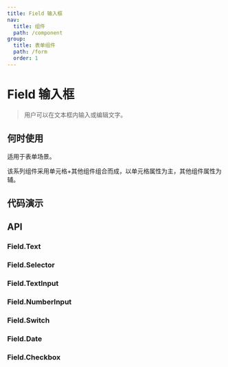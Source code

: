 ```yaml
---
title: Field 输入框
nav:
  title: 组件
  path: /component
group:
  title: 表单组件
  path: /form
  order: 1
---
```


# Field 输入框

> 用户可以在文本框内输入或编辑文字。

## 何时使用

适用于表单场景。

该系列组件采用单元格+其他组件组合而成，以单元格属性为主，其他组件属性为辅。

## 代码演示

<code src="./__fixtures__/text.tsx"></code>

<code src="./__fixtures__/selector.tsx"></code>

<code src="./__fixtures__/text-input.tsx"></code>

<code src="./__fixtures__/number-input.tsx"></code>

<code src="./__fixtures__/switch.tsx"></code>

<code src="./__fixtures__/date.tsx"></code>

<code src="./__fixtures__/checkbox.tsx"></code>

## API

### Field.Text

<API hideTitle src="./text.tsx"></API>

### Field.Selector

<API hideTitle src="./selector.tsx"></API>

### Field.TextInput

<API hideTitle src="./text-input.tsx"></API>

### Field.NumberInput

<API hideTitle src="./number-input.tsx"></API>

### Field.Switch

<API hideTitle src="./switch.tsx"></API>

### Field.Date

<API hideTitle src="./date.tsx"></API>

### Field.Checkbox

<API hideTitle src="./checkbox.tsx"></API>
